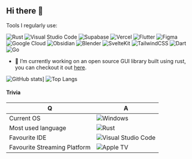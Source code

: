 ## Hi there 👋
Tools I regularly use:

![Rust](https://img.shields.io/badge/Rust-%23000000.svg?e&logo=rust&logoColor=white)
![Visual Studio Code](https://custom-icon-badges.demolab.com/badge/Visual%20Studio%20Code-0078d7.svg?logo=vsc&logoColor=white)
![Supabase](https://img.shields.io/badge/Supabase-3FCF8E?logo=supabase&logoColor=fff)
![Vercel](https://img.shields.io/badge/Vercel-%23000000.svg?logo=vercel&logoColor=white)
![Flutter](https://img.shields.io/badge/Flutter-02569B?logo=flutter&logoColor=fff)
![Figma](https://img.shields.io/badge/Figma-F24E1E?logo=figma&logoColor=white)
![Google Cloud](https://img.shields.io/badge/Google%20Cloud-%234285F4.svg?logo=google-cloud&logoColor=white)
![Obsidian](https://img.shields.io/badge/Obsidian-%23483699.svg?&logo=obsidian&logoColor=white)
![Blender](https://img.shields.io/badge/Blender-%23F5792A.svg?logo=blender&logoColor=white)
![SvelteKit](https://img.shields.io/badge/SvelteKit-%23f1413d.svg?logo=svelte&logoColor=white)
![TailwindCSS](https://img.shields.io/badge/Tailwind%20CSS-%2338B2AC.svg?logo=tailwind-css&logoColor=white)
![Dart](https://img.shields.io/badge/Dart-%230175C2.svg?logo=dart&logoColor=white)
![Go](https://img.shields.io/badge/Go-%2300ADD8.svg?&logo=go&logoColor=white)

- 🔭 I’m currently working on an open source GUI library built using rust, you can checkout it out [here](https://github.com/snubwoody/Helium).

![GitHub stats](https://github-readme-stats.vercel.app/api?username=snubwoody&hide=stars&show_icons=true&theme=gruvbox)]
![Top Langs](https://github-readme-stats.vercel.app/api/top-langs/?username=snubwoody&layout=compact)

#### Trivia
|Q|A|
|---|---|
|Current OS| ![Windows](https://custom-icon-badges.demolab.com/badge/Windows-0078D6?logo=windows11&logoColor=white)|
|Most used language|![Rust](https://img.shields.io/badge/Rust-%23000000.svg?e&logo=rust&logoColor=white)|
|Favourite IDE| ![Visual Studio Code](https://custom-icon-badges.demolab.com/badge/Visual%20Studio%20Code-0078d7.svg?logo=vsc&logoColor=white)|
|Favourite Streaming Platform |![Apple TV](https://img.shields.io/badge/Apple%20TV-000000?logo=Apple%20TV&logoColor=white)|
